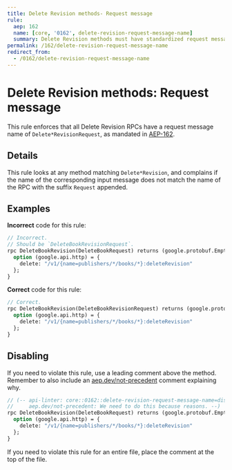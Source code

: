 ```yaml
---
title: Delete Revision methods- Request message
rule:
  aep: 162
  name: [core, '0162', delete-revision-request-message-name]
  summary: Delete Revision methods must have standardized request message names.
permalink: /162/delete-revision-request-message-name
redirect_from:
  - /0162/delete-revision-request-message-name
---
```


# Delete Revision methods: Request message

This rule enforces that all Delete Revision RPCs have a request message name of
`Delete*RevisionRequest`, as mandated in [AEP-162][].

## Details

This rule looks at any method matching `Delete*Revision`, and complains
if the name of the corresponding input message does not match the name of the
RPC with the suffix `Request` appended.

## Examples

**Incorrect** code for this rule:

```proto
// Incorrect.
// Should be `DeleteBookRevisionRequest`.
rpc DeleteBookRevision(DeleteBookRequest) returns (google.protobuf.Empty) {
  option (google.api.http) = {
    delete: "/v1/{name=publishers/*/books/*}:deleteRevision"
  };
}
```

**Correct** code for this rule:

```proto
// Correct.
rpc DeleteBookRevision(DeleteBookRevisionRequest) returns (google.protobuf.Empty) {
  option (google.api.http) = {
    delete: "/v1/{name=publishers/*/books/*}:deleteRevision"
  };
}
```

## Disabling

If you need to violate this rule, use a leading comment above the method.
Remember to also include an [aep.dev/not-precedent][] comment explaining why.

```proto
// (-- api-linter: core::0162::delete-revision-request-message-name=disabled
//     aep.dev/not-precedent: We need to do this because reasons. --)
rpc DeleteBookRevision(DeleteBookRequest) returns (google.protobuf.Empty) {
  option (google.api.http) = {
    delete: "/v1/{name=publishers/*/books/*}:deleteRevision"
  };
}
```

If you need to violate this rule for an entire file, place the comment at the
top of the file.

[aep-162]: https://aep.dev/162
[aep.dev/not-precedent]: https://aep.dev/not-precedent
